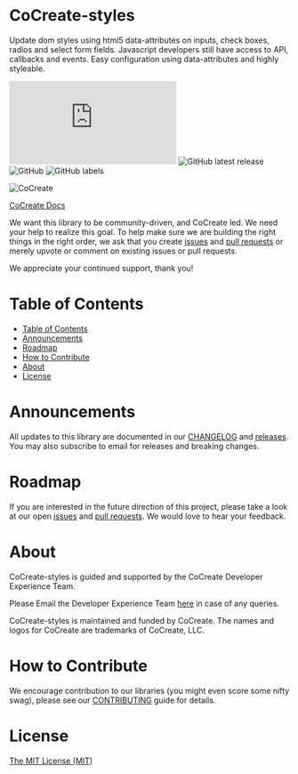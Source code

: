 # CoCreate-styles
Update dom styles using html5 data-attributes on inputs, check boxes, radios and select form fields. Javascript developers still have access to API, callbacks and events. Easy configuration using data-attributes and highly styleable.

![GitHub file size in bytes](https://img.shields.io/github/size/CoCreate-app/CoCreate-styles/dist/CoCreate-styles.min.js?label=minified%20size&style=for-the-badge) 
![GitHub latest release](https://img.shields.io/github/v/release/CoCreate-app/CoCreate-styles?style=for-the-badge)
![GitHub](https://img.shields.io/github/license/CoCreate-app/CoCreate-styles?style=for-the-badge) 
![GitHub labels](https://img.shields.io/github/labels/CoCreate-app/CoCreate-styles/help%20wanted?style=for-the-badge)


![CoCreate](https://cdn.cocreate.app/logo.png)

[CoCreate Docs](https://cocreate.app/documentation/CoCreate-styles)


We want this library to be community-driven, and CoCreate led. We need your help to realize this goal. To help make sure we are building the right things in the right order, we ask that you create [issues](https://github.com/CoCreate-app/Realtime_Admin_CRM_and_CMS/issues) and [pull requests](https://github.com/CoCreate-app/Realtime_Admin_CRM_and_CMS/pulls) or merely upvote or comment on existing issues or pull requests.

We appreciate your continued support, thank you!

# Table of Contents

- [Table of Contents](#table-of-contents)
- [Announcements](#announcements)
- [Roadmap](#roadmap)
- [How to Contribute](#how-to-contribute)
- [About](#about)
- [License](#license)

<a name="announcements"></a>
# Announcements

All updates to this library are documented in our [CHANGELOG](https://github.com/CoCreate-app/CoCreate-styles/blob/master/CHANGELOG.md) and [releases](https://github.com/CoCreate-app/CoCreate-styles/releases). You may also subscribe to email for releases and breaking changes. 

<a name="roadmap"></a>
# Roadmap

If you are interested in the future direction of this project, please take a look at our open [issues](https://github.com/CoCreate-app/CoCreate-styles/issues) and [pull requests](https://github.com/CoCreate-app/CoCreate-styles/pulls). We would love to hear your feedback.


<a name="about"></a>
# About

CoCreate-styles is guided and supported by the CoCreate Developer Experience Team.

Please Email the Developer Experience Team [here](mailto:develop@cocreate.app) in case of any queries.

CoCreate-styles is maintained and funded by CoCreate. The names and logos for CoCreate are trademarks of CoCreate, LLC.

<a name="contribute"></a>
# How to Contribute

We encourage contribution to our libraries (you might even score some nifty swag), please see our [CONTRIBUTING](https://github.com/CoCreate-app/CoCreate-styles/blob/master/CONTRIBUTING.md) guide for details.

# License
[The MIT License (MIT)](https://github.com/CoCreate-app/CoCreate-styles/blob/master/LICENSE)
